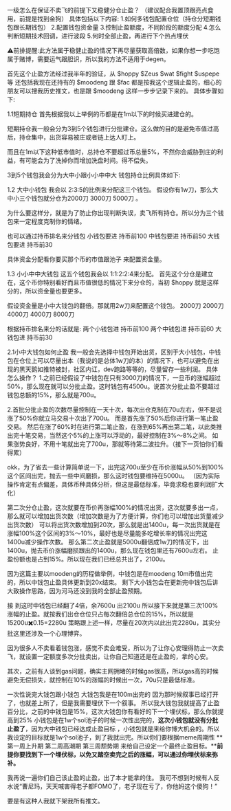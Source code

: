 一级怎么在保证不卖飞的前提下又稳健分仓止盈？
  （建议配合我置顶跟亮点食用，前提是找到金狗）
  具体包括以下内容:
1.如何多钱包配置仓位（持仓分短期钱包跟长期钱包）
2.配置钱包资金量
3.控制止盈额度，不同阶段的额度分配
4.怎么判断短期技术回调，进行波段
5.何时全部止盈，再进行下个热点埋伏

⚠️前排提醒:此方法属于稳健止盈的情况下再尽量获取高倍数，如果你想一步吃饱属于赌博，需要运气跟胆识，所以我的方法不适用于degen。

  首先这个止盈方法经过我半年的验证，从 $hoppy $Zeus $wat $fight $uspepe 等 还包括我现在还持有的 $moodeng 跟 $fac
  都是按我这个逻辑止盈的，细心的朋友可以搜我历史推文，也是跟 $moodeng 这样一步步记录下来的。
具体步骤如下:

1.1短期持仓
  首先根据我以上举例的币都是在1m以下的时候买进建仓的。

 短期持仓我一般会分为3到5个钱包进行分批建仓。这么做的目的是避免市值过高后，持仓集中，出货容易被庄或者链上达人盯上。

而且在1m以下这种低市值时，总持仓不要超过币总量5%，不然你会威胁到庄的利益，有可能会为了洗掉你而增加洗盘时间。得不偿失。

3到5个钱包我会分为大中小跟小小中中大 
钱包持仓比例具体如下:

1.2 大中小钱包
  我会以 2:3:5的比例来分配这三个钱包。
假设你有1w刀，那么大中小三个钱包就分仓为2000刀 3000刀 5000刀 。

  为什么要这样分，就是为了防止你出现判断失误，卖飞所有持仓。所以分为三个钱包来一定程度克制你的情绪。

  也可以通过持币排名来分钱包
小钱包要进 持币前100
中钱包要进 持币前50
大钱包要进 持币前30

具体资金分配看你要买那个币的市值跟池子 来配置资金量。

1.3 小小中中大钱包
  这五个钱包我会以 1:1:2:2:4来分配。
首先这个分仓是建立在，这个币你特别看好而且市值很低的情况下来分仓的，当初 $hoppy 就是这样分的，所以资金量也要更多。

  假设资金量是小中大钱包的翻倍。那就用2w刀来配置这个钱包。
2000刀  2000刀 4000刀 4000刀 8000刀

根据持币排名来分的话就是:
两个小钱包进 持币前100
两个中钱包进 持币前60
大钱包进 持币前30

2.1小中大钱包如何止盈 
  我一般会先选择中钱包开始出货，区别于大小钱包，中钱包在仓位上可以尽量出本（我说的是总体1w刀的本）的情况下，也可以避免在出现的黑天鹅如推特被封，社区内讧，dev跑路等等的，尽量留存一些利润。
   具体怎么操作？
1.之前已经假设了中钱包在只有3000刀的情况下，一旦币的涨幅超过50%，那么现在就可以分批止盈。这时钱包有4500u。说首次分批止盈不要超过钱包总额的15%，那么就是700u。

2.首批分批止盈的次数尽量控制在一天十次，每次出仓克制在70u左右，但不是说涨了50%你就立马交易十次出了700u。
而是首先涨了50%后你进行第一笔止盈交易。
  然后在涨了60%时在进行第二笔止盈，在涨到65%再出第二笔，以此类推出完十笔交易，当然这个5%的上涨可以浮动的，最好控制在3%～8%之间。
   如果涨势良好，不用十笔就出完了700u，那就等待第二波拉升。（接下一页怕你们看得累）

okk，为了省去一些计算简单说一下，出完这700u至少在币价涨幅从50%到100%这个区间出完，抛去一些中间磨损，那么这时钱包要维持在5000u。
（因为实际操作肯定有点偏差，具体币种具体分析，但这是最低标准，毕竟求稳也要利润扩大化）

  第二次分仓止盈，这次就要在币价再涨幅100%的情况出货，这次就要多出一点，那么就可以增加出货次数（增加次数是为了方便计算，你们也可以增加出货量减少出货次数） 可以将出货次数增加到20次，那么就是出1400u，每一次出货就是在涨幅100%这个区间的3%～10%，最好也是尽量能多吃增长率的情况出完这1400u减少操作次数。
  那么第二次止盈就是5000u翻倍成1w刀的情况下，出1400u，抛去币价涨幅磨损跟出的1400u，那么现在钱包里还有7600u左右。 止盈份额也是占到15%。所以现在我们已经总共出了，2100u。

因为这篇主要以moodeng的历程做举例，中钱包是在moodeng 10m市值出完的，所以中钱包止盈具体更新到20x结束。  剩下大小钱包会在更新完中钱包后讲大致操作思路，因为河马还没到我的全部止盈预期。

接
  到这时中钱包已经翻了4倍，余7600u 出2100u
  所以接下来就是第三次100%涨幅的止盈。就按我们出仓仓位只占每次翻倍总仓位的15%，所以就是15200u✖️0.15=2280u
   策略跟上述一样，尽量在20次内以此出完2280u，其实分批这里还涉及一个心理博弈。

  因为很多人不卖看着钱包涨，感觉不卖会难受，所以为了让你心安理得防止一次卖飞，就设置一定额度多次分批卖出，让你自己知道还是在止盈的，拿的心安。

  其次，之前有人谈到gas问题，确实主网拥堵的时候gas很高，所以gas高的时候避免无偿损失，就控制在10%的涨幅的时候出一次，70u只是最低标准。

一次性说完大钱包跟小钱包 大钱包我是在100m出完的  因为那时候叙事已经打开了，也就差上所了，但是我需要埋伏下一个叙事。 所以我大钱包我就提高了止盈百分比，之前的中钱包是15%，这次大钱包你有看好的下一个埋伏标，那么你就提高到25%   小钱包是在1w个sol池子的时候一次性出完的，**这次小钱包就没有分批止盈了**，因为大中钱包已经达成止盈目标 ，小钱包就是来给你博大机会的。所以我设定的目标就是1w个sol池子，到了我就出完。所以你们要根据meme周期性 **第一周上升期 第二周高潮期 第三周颓势期 来给自己设定一个最终止盈目标。****前提你要找到下一个埋伏标，以免又踏空卖完之后的涨幅，可以通过你埋伏标来弥补。**

我再说一遍你们自己该止盈的止盈，出了本才能拿的住。
   我可不想到时候有人反水说“曹尼玛，天天喊害得老子都FOMO了，老子现在亏了，你他妈这个傻狗！”

  要是有这种人我就下架我所有推文。
